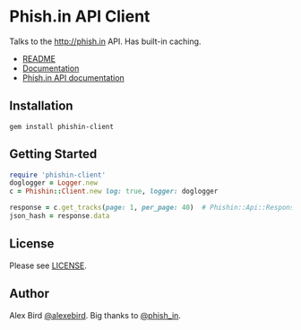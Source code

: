 # Phish.in API Client

Talks to the http://phish.in API. Has built-in caching.

- [README](https://github.com/alexebird/phishin-client/blob/master/README.md)
- [Documentation](http://rubydoc.info/gems/phishin-client)
- [Phish.in API documentation](http://phish.in/api-docs)

## Installation

    gem install phishin-client


## Getting Started

```ruby
require 'phishin-client'
doglogger = Logger.new
c = Phishin::Client.new log: true, logger: doglogger

response = c.get_tracks(page: 1, per_page: 40)  # Phishin::Api::Response instance
json_hash = response.data
```

## License

Please see [LICENSE](https://github.com/alexebird/phishin-client/blob/master/LICENSE).


## Author

Alex Bird [@alexebird](https://twitter.com/alexebird).
Big thanks to [@phish_in](https://twitter.com/phish_in).
